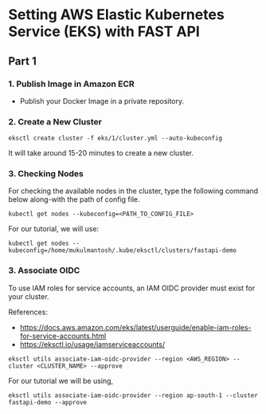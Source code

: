 # Setting AWS Elastic Kubernetes Service (EKS) with FAST API

## Part 1

### 1. Publish Image in Amazon ECR

- Publish your Docker Image in a private repository. 

### 2. Create a New Cluster

```
eksctl create cluster -f eks/1/cluster.yml --auto-kubeconfig
```
It will take around 15-20 minutes to create a new cluster.


### 3. Checking Nodes

For checking the available nodes in the cluster, type the following command below along-with
the path of config file.

```
kubectl get nodes --kubeconfig=<PATH_TO_CONFIG_FILE>
```
For our tutorial, we will use:
```
kubectl get nodes --kubeconfig=/home/mukulmantosh/.kube/eksctl/clusters/fastapi-demo
```

### 3. Associate OIDC
To use IAM roles for service accounts, an IAM OIDC provider must exist for your cluster.

References:
* https://docs.aws.amazon.com/eks/latest/userguide/enable-iam-roles-for-service-accounts.html
* https://eksctl.io/usage/iamserviceaccounts/

```
eksctl utils associate-iam-oidc-provider --region <AWS_REGION> --cluster <CLUSTER_NAME> --approve
```
For our tutorial we will be using,

```
eksctl utils associate-iam-oidc-provider --region ap-south-1 --cluster fastapi-demo --approve
```
